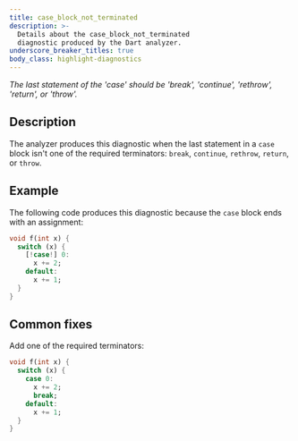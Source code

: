 ```yaml
---
title: case_block_not_terminated
description: >-
  Details about the case_block_not_terminated
  diagnostic produced by the Dart analyzer.
underscore_breaker_titles: true
body_class: highlight-diagnostics
---
```


_The last statement of the 'case' should be 'break', 'continue', 'rethrow',
'return', or 'throw'._

## Description

The analyzer produces this diagnostic when the last statement in a `case`
block isn't one of the required terminators: `break`, `continue`,
`rethrow`, `return`, or `throw`.

## Example

The following code produces this diagnostic because the `case` block ends
with an assignment:

```dart
void f(int x) {
  switch (x) {
    [!case!] 0:
      x += 2;
    default:
      x += 1;
  }
}
```

## Common fixes

Add one of the required terminators:

```dart
void f(int x) {
  switch (x) {
    case 0:
      x += 2;
      break;
    default:
      x += 1;
  }
}
```
